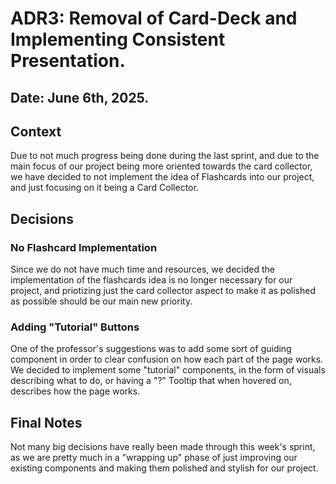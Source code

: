 # ADR3: Removal of Card-Deck and Implementing Consistent Presentation.

## Date: June 6th, 2025. 

## Context
Due to not much progress being done during the last sprint, and due to the main focus of our project being more oriented towards the card collector, we have decided to not implement the idea of Flashcards into our project, and just focusing on it being a Card Collector.

## Decisions

### No Flashcard Implementation
Since we do not have much time and resources, we decided the implementation of the flashcards idea is no longer necessary for our project, and priotizing just the card collector aspect to make it as polished as possible should be our main new priority.

### Adding "Tutorial" Buttons
One of the professor's suggestions was to add some sort of guiding component in order to clear confusion on how each part of the page works. We decided to implement some "tutorial" components, in the form of visuals describing what to do, or having a "?" Tooltip that when hovered on, describes how the page works.

## Final Notes
Not many big decisions have really been made through this week's sprint, as we are pretty much in a "wrapping up" phase of just improving our existing components and making them polished and stylish for our project. 
